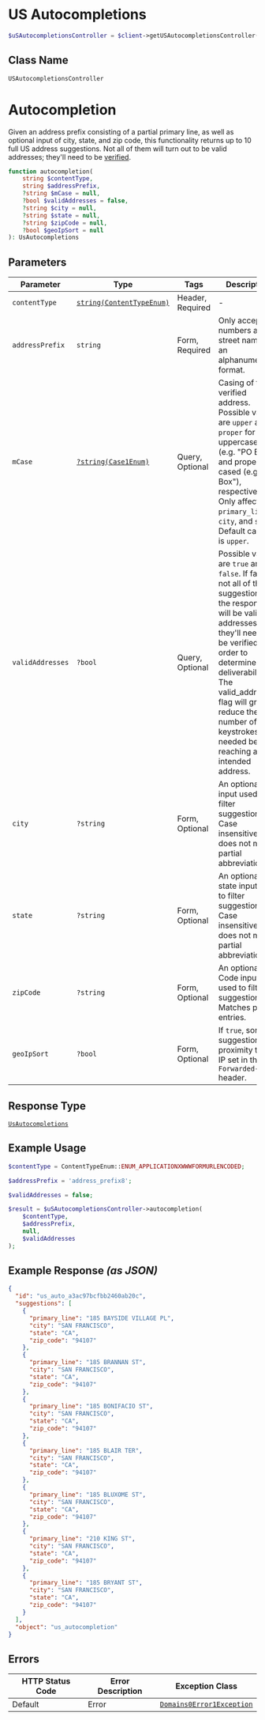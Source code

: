# US Autocompletions

```php
$uSAutocompletionsController = $client->getUSAutocompletionsController();
```

## Class Name

`USAutocompletionsController`


# Autocompletion

Given an address prefix consisting of a partial primary line, as well as optional input of city, state, and zip code, this functionality returns up to 10 full US address suggestions. Not all of them will turn out to be valid addresses; they'll need to be [verified](#operation/verification_us).

```php
function autocompletion(
    string $contentType,
    string $addressPrefix,
    ?string $mCase = null,
    ?bool $validAddresses = false,
    ?string $city = null,
    ?string $state = null,
    ?string $zipCode = null,
    ?bool $geoIpSort = null
): UsAutocompletions
```

## Parameters

| Parameter | Type | Tags | Description |
|  --- | --- | --- | --- |
| `contentType` | [`string(ContentTypeEnum)`](../../doc/models/content-type-enum.md) | Header, Required | - |
| `addressPrefix` | `string` | Form, Required | Only accepts numbers and street names in an alphanumeric format. |
| `mCase` | [`?string(Case1Enum)`](../../doc/models/case-1-enum.md) | Query, Optional | Casing of the verified address. Possible values are `upper` and `proper` for uppercased (e.g. "PO BOX") and proper-cased (e.g. "PO Box"), respectively. Only affects `primary_line`, `city`, and `state`. Default casing is `upper`. |
| `validAddresses` | `?bool` | Query, Optional | Possible values are `true` and `false`. If false, not all of the suggestions in the response will be valid addresses; they'll need to be verified in order to determine the deliverability. The valid_addresses flag will greatly reduce the number of keystrokes needed before reaching an intended address. |
| `city` | `?string` | Form, Optional | An optional city input used to filter suggestions. Case insensitive and does not match partial abbreviations. |
| `state` | `?string` | Form, Optional | An optional state input used to filter suggestions. Case insensitive and does not match partial abbreviations. |
| `zipCode` | `?string` | Form, Optional | An optional ZIP Code input used to filter suggestions. Matches partial entries. |
| `geoIpSort` | `?bool` | Form, Optional | If `true`, sort suggestions by proximity to the IP set in the `X-Forwarded-For` header. |

## Response Type

[`UsAutocompletions`](../../doc/models/us-autocompletions.md)

## Example Usage

```php
$contentType = ContentTypeEnum::ENUM_APPLICATIONXWWWFORMURLENCODED;

$addressPrefix = 'address_prefix8';

$validAddresses = false;

$result = $uSAutocompletionsController->autocompletion(
    $contentType,
    $addressPrefix,
    null,
    $validAddresses
);
```

## Example Response *(as JSON)*

```json
{
  "id": "us_auto_a3ac97bcfbb2460ab20c",
  "suggestions": [
    {
      "primary_line": "185 BAYSIDE VILLAGE PL",
      "city": "SAN FRANCISCO",
      "state": "CA",
      "zip_code": "94107"
    },
    {
      "primary_line": "185 BRANNAN ST",
      "city": "SAN FRANCISCO",
      "state": "CA",
      "zip_code": "94107"
    },
    {
      "primary_line": "185 BONIFACIO ST",
      "city": "SAN FRANCISCO",
      "state": "CA",
      "zip_code": "94107"
    },
    {
      "primary_line": "185 BLAIR TER",
      "city": "SAN FRANCISCO",
      "state": "CA",
      "zip_code": "94107"
    },
    {
      "primary_line": "185 BLUXOME ST",
      "city": "SAN FRANCISCO",
      "state": "CA",
      "zip_code": "94107"
    },
    {
      "primary_line": "210 KING ST",
      "city": "SAN FRANCISCO",
      "state": "CA",
      "zip_code": "94107"
    },
    {
      "primary_line": "185 BRYANT ST",
      "city": "SAN FRANCISCO",
      "state": "CA",
      "zip_code": "94107"
    }
  ],
  "object": "us_autocompletion"
}
```

## Errors

| HTTP Status Code | Error Description | Exception Class |
|  --- | --- | --- |
| Default | Error | [`Domains0Error1Exception`](../../doc/models/domains-0-error-1-exception.md) |

